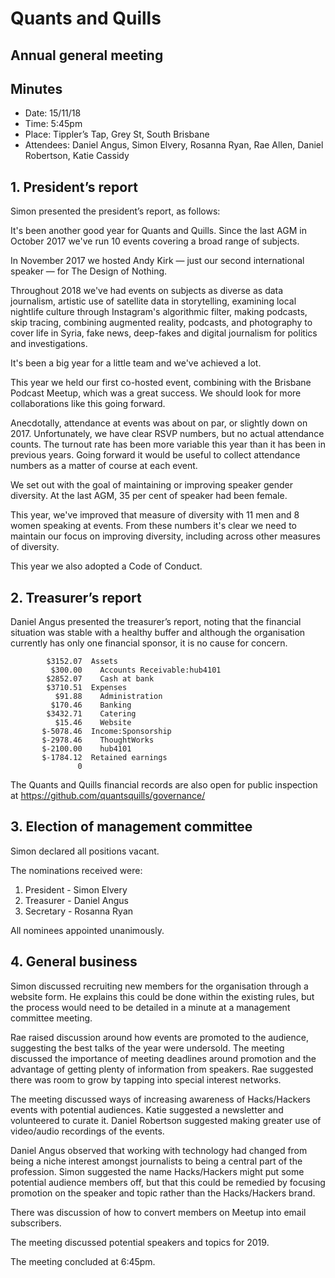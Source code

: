 # Quants and Quills
## Annual general meeting
## Minutes

* Date: 15/11/18
* Time: 5:45pm
* Place: Tippler’s Tap, Grey St, South Brisbane
* Attendees: Daniel Angus, Simon Elvery, Rosanna Ryan, Rae Allen, Daniel Robertson, Katie Cassidy

## 1. President’s report
Simon presented the president’s report, as follows:

It's been another good year for Quants and Quills. Since the last AGM in October 2017 we've run 10 events covering a broad range of subjects.

In November 2017 we hosted Andy Kirk — just our second international speaker — for The Design of Nothing.

Throughout 2018 we've had events on subjects as diverse as data journalism, artistic use of satellite data in storytelling, examining local nightlife culture through Instagram's algorithmic filter, making podcasts, skip tracing, combining augmented reality, podcasts, and photography to cover life in Syria, fake news, deep-fakes and digital journalism for politics and investigations.

It's been a big year for a little team and we've achieved a lot.

This year we held our first co-hosted event, combining with the Brisbane Podcast Meetup, which was a great success. We should look for more collaborations like this going forward.

Anecdotally, attendance at events was about on par, or slightly down on 2017. Unfortunately, we have clear RSVP numbers, but no actual attendance counts. The turnout rate has been more variable this year than it has been in previous years. Going forward it would be useful to collect attendance numbers as a matter of course at each event.

We set out with the goal of maintaining or improving speaker gender diversity. At the last AGM, 35 per cent of speaker had been female.

This year, we've improved that measure of diversity with 11 men and 8 women speaking at events. From these numbers it's clear we need to maintain our focus on improving diversity, including across other measures of diversity.

This year we also adopted a Code of Conduct. 

## 2. Treasurer’s report
Daniel Angus presented the treasurer’s report, noting that the financial situation was stable with a healthy buffer and although the organisation currently has only one financial sponsor, it is no cause for concern.

            $3152.07  Assets
             $300.00    Accounts Receivable:hub4101
            $2852.07    Cash at bank
            $3710.51  Expenses
              $91.88    Administration
             $170.46    Banking
            $3432.71    Catering
              $15.46    Website
           $-5078.46  Income:Sponsorship
           $-2978.46    ThoughtWorks
           $-2100.00    hub4101
           $-1784.12  Retained earnings
                   0

The Quants and Quills financial records are also open for public inspection at https://github.com/quantsquills/governance/

## 3. Election of management committee

Simon declared all positions vacant.

The nominations received were:
1. President - Simon Elvery
2. Treasurer - Daniel Angus
3. Secretary - Rosanna Ryan

All nominees appointed unanimously.

## 4. General business

Simon discussed recruiting new members for the organisation through a website form. He explains this could be done within the existing rules, but the process would need to be detailed in a minute at a management committee meeting.

Rae raised discussion around how events are promoted to the audience, suggesting the best talks of the year were undersold. The meeting discussed the importance of meeting deadlines around promotion and the advantage of getting plenty of information from speakers. Rae suggested there was room to grow by tapping into special interest networks.

The meeting discussed ways of increasing awareness of Hacks/Hackers events with potential audiences. Katie suggested a newsletter and volunteered to curate it. Daniel Robertson suggested making greater use of video/audio recordings of the events.

Daniel Angus observed that working with technology had changed from being a niche interest amongst journalists to being a central part of the profession. Simon suggested the name Hacks/Hackers might put some potential audience members off, but that this could be remedied by focusing promotion on the speaker and topic rather than the Hacks/Hackers brand.

There was discussion of how to convert members on Meetup into email subscribers.

The meeting discussed potential speakers and topics for 2019.

The meeting concluded at 6:45pm.
